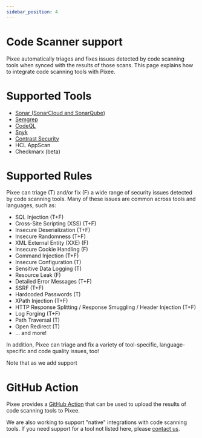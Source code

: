 ```yaml
---
sidebar_position: 4
---
```


# Code Scanner support

Pixee automatically triages and fixes issues detected by code scanning tools when synced with the results of those scans. This page explains how to integrate code scanning tools with Pixee.

# Supported Tools

- [Sonar (SonarCloud and SonarQube)](/code-scanning-tools/sonar)
- [Semgrep](/code-scanning-tools/semgrep)
- [CodeQL](/code-scanning-tools/codeql)
- [Snyk](/code-scanning-tools/snyk)
- [Contrast Security](/code-scanning-tools/contrast)
- HCL AppScan
- Checkmarx (beta)

# Supported Rules

Pixee can triage (T) and/or fix (F) a wide range of security issues detected by code scanning tools. Many of these issues are common across tools and languages, such as:

- SQL Injection (T+F)
- Cross-Site Scripting (XSS) (T+F)
- Insecure Deserialization (T+F)
- Insecure Randomness (T+F)
- XML External Entity (XXE) (F)
- Insecure Cookie Handling (F)
- Command Injection (T+F)
- Insecure Configuration (T)
- Sensitive Data Logging (T)
- Resource Leak (F)
- Detailed Error Messages (T+F)
- SSRF (T+F)
- Hardcoded Passwords (T)
- XPath Injection (T+F)
- HTTP Response Splitting / Response Smuggling / Header Injection (T+F)
- Log Forging (T+F)
- Path Traversal (T)
- Open Redirect (T)
- ... and more!

In addition, Pixee can triage and fix a variety of tool-specific, language-specific and code quality issues, too!

Note that as we add support 

# GitHub Action

Pixee provides a [GitHub Action](https://github.com/marketplace/actions/upload-tool-results-to-pixeebot) that can be used to upload the results of code scanning tools to Pixee.

We are also working to support "native" integrations with code scanning tools. If you need support for a tool not listed here, please [contact us](https://pixee.ai/demo-landing-page).
